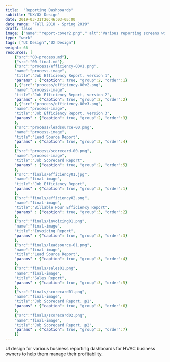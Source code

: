 ```yaml
---
title:  "Reporting Dashboards"
subtitle: "UX/UX Design"
date: 2019-03-31T20:46:03-05:00
date_range: "Fall 2018 - Spring 2019"
draft: false
image: {"name":"report-cover2.png"," alt":"Various reporting screens within the Pointman App"}
type: "work"
tags: ["UI Design","UX Design"]
weight: 66
resources: [
    {"src":"00-process.md"},
    {"src":"00-final.md"},
    {"src":"process/efficiency-00v1.png",
    "name":"process-image",
    "title":"Job Efficiency Report, version 1",
    "params" : {"caption": true, "group":2, "order":1}
    },{"src":"process/efficiency-00v2.png",
    "name":"process-image",
    "title":"Job Efficiency Report, version 2",
    "params" : {"caption": true, "group":2, "order":2}
    },{"src":"process/efficiency-00v3.png",
    "name":"process-image",
    "title":"Job Efficiency Report, version 3",
    "params" : {"caption": true, "group":2, "order":3}
    },
    {"src":"process/leadsource-00.png",
    "name":"process-image",
    "title":"Lead Source Report",
    "params" : {"caption": true, "group":2, "order":4}
    },
    {"src":"process/scorecard-00.png",
    "name":"process-image",
    "title":"Job Scorecard Report",
    "params" : {"caption": true, "group":2, "order":5}
    },
    {"src":"finals/efficiency01.jpg",
    "name":"final-image",
    "title":"Job Efficiency Report",
    "params" : {"caption": true, "group":3, "order":1}
    },
    {"src":"finals/efficiency02.png",
    "name":"final-image",
    "title":"Billable Hour Efficiency Report",
    "params" : {"caption": true, "group":3, "order":2}
    },
    {"src":"finals/invoicing01.png",
    "name":"final-image",
    "title":"Invoicing Report",
    "params" : {"caption": true, "group":3, "order":3}
    },
    {"src":"finals/leadsource-01.png",
    "name":"final-image",
    "title":"Lead Source Report",
    "params" : {"caption": true, "group":3, "order":4}
    },
    {"src":"finals/sales01.png",
    "name":"final-image",
    "title":"Sales Report",
    "params" : {"caption": true, "group":3, "order":5}
    },
    {"src":"finals/scorecard01.png",
    "name":"final-image",
    "title":"Job Scorecard Report, p1",
    "params" : {"caption": true, "group":3, "order":6}
    },
    {"src":"finals/scorecard02.png",
    "name":"final-image",
    "title":"Job Scorecard Report, p2",
    "params" : {"caption": true, "group":3, "order":7}
    }]
---
```

UI design for various business reporting dashboards for HVAC business owners to help them manage their profitability.